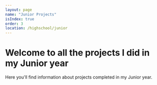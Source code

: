 ```yaml
---
layout: page
name: "Junior Projects"
isIndex: true
order: 3
location: /highschool/junior
---
```

# Welcome to all the projects I did in my Junior year

Here you'll find information about projects completed in my Junior year.
